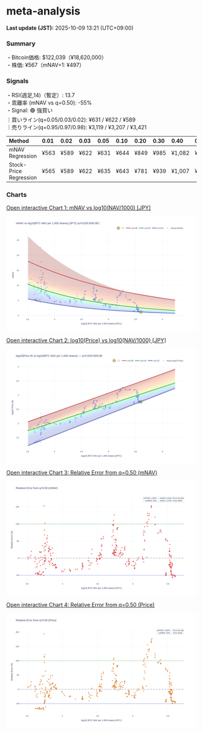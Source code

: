 # meta-analysis


<!--REPORT:START-->
**Last update (JST):** 2025-10-09 13:21 (UTC+09:00)

### Summary
・Bitcoin価格: $122,039（¥18,620,000）  
・株価: ¥567（mNAV=1: ¥497）

### Signals
・RSI(週足,14)（暫定）: 13.7  
・乖離率 (mNAV vs q=0.50): -55%  
・Signal: 🟣 強買い  
｜買いライン(q=0.05/0.03/0.02): ¥631 / ¥622 / ¥589  
｜売りライン(q=0.95/0.97/0.98): ¥3,119 / ¥3,207 / ¥3,421

| Method                 | 0.01   | 0.02   | 0.03   | 0.05   | 0.10   | 0.20   | 0.30   | 0.40   | 0.50   | 0.60   | 0.70   | 0.80   | 0.90   | 0.95   | 0.97   | 0.98   | 0.99   |
|:-----------------------|:-------|:-------|:-------|:-------|:-------|:-------|:-------|:-------|:-------|:-------|:-------|:-------|:-------|:-------|:-------|:-------|:-------|
| mNAV Regression        | ¥563   | ¥589   | ¥622   | ¥631   | ¥644   | ¥849   | ¥985   | ¥1,082 | ¥1,269 | ¥1,432 | ¥1,612 | ¥2,027 | ¥2,692 | ¥3,119 | ¥3,207 | ¥3,421 | ¥3,371 |
| Stock-Price Regression | ¥565   | ¥589   | ¥622   | ¥635   | ¥643   | ¥781   | ¥939   | ¥1,007 | ¥1,092 | ¥1,297 | ¥1,509 | ¥1,951 | ¥2,516 | ¥2,723 | ¥2,782 | ¥3,031 | ¥3,043 |

### Charts
[Open interactive Chart 1: mNAV vs log10(NAV/1000) [JPY]](https://tkzm240.github.io/meta-analysis/fig1.html)

![fig1](assets/fig1.png)

[Open interactive Chart 2: log10(Price) vs log10(NAV/1000) [JPY]](https://tkzm240.github.io/meta-analysis/fig2.html)

![fig2](assets/fig2.png)

[Open interactive Chart 3: Relative Error from q=0.50 (mNAV)](https://tkzm240.github.io/meta-analysis/fig3.html)

![fig3](assets/fig3.png)

[Open interactive Chart 4: Relative Error from q=0.50 (Price)](https://tkzm240.github.io/meta-analysis/fig4.html)

![fig4](assets/fig4.png)
<!--REPORT:END-->
